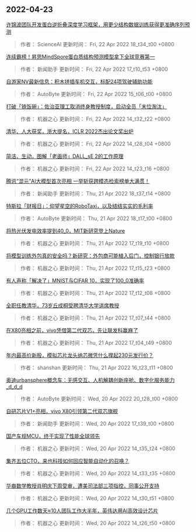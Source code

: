 
## 2022-04-23

 [许锦波团队开发蛋白逆折叠深度学习框架，用更少结构数据训练获得更准确序列预测](https://www.jiqizhixin.com/articles/2022-04-22-7)

> 作者： ScienceAI  更新时间： Fri, 22 Apr 2022 18_t34_t00 +0800

 [连续霸榜！昇思MindSpore蛋白质结构预测模型拿下全球竞赛第一](https://www.jiqizhixin.com/articles/2022-04-22-6)

> 作者： 新闻助手  更新时间： Fri, 22 Apr 2022 17_t10_t53 +0800

 [自游家NV最新信息：积木拼插车机交互，标配24项驾驶辅助功能](https://www.jiqizhixin.com/articles/2022-04-22-5)

> 作者： AutoByte  更新时间： Fri, 22 Apr 2022 15_t06_t00 +0800

 [打破「铁饭碗」：佐治亚理工取消终身教授制度，启动全员「末位淘汰」](https://www.jiqizhixin.com/articles/2022-04-22-4)

> 作者： 机器之心  更新时间： Fri, 22 Apr 2022 14_t32_t22 +0800

 [清华、人大获奖，浙大提名，ICLR 2022杰出论文奖出炉](https://www.jiqizhixin.com/articles/2022-04-22-3)

> 作者： 机器之心  更新时间： Fri, 22 Apr 2022 14_t28_t04 +0800

 [简洁、生动，图解「老画师」DALL_sE 2的工作原理](https://www.jiqizhixin.com/articles/2022-04-22-2)

> 作者： 机器之心  更新时间： Fri, 22 Apr 2022 14_t23_t16 +0800

 [腾讯“混元”AI大模型首次亮相 一举斩获跨模态检索榜单大满贯！](https://www.jiqizhixin.com/articles/2022-04-21-8)

> 作者： 新闻助手  更新时间： Thu, 21 Apr 2022 18_t37_t14 +0800

 [特斯拉「财报日」：仰望星空的RoboTaxi，以及结结实实的毛利率](https://www.jiqizhixin.com/articles/2022-04-21-9)

> 作者： AutoByte  更新时间： Thu, 21 Apr 2022 18_t17_t00 +0800

 [将热光伏发电效率提到40_0，MIT新研究登上Nature](https://www.jiqizhixin.com/articles/2022-04-21-7)

> 作者： 机器之心  更新时间： Thu, 21 Apr 2022 17_t19_t10 +0800

 [将模型训练外包真的安全吗？新研究：外包商可能植入后门，控制银行放款](https://www.jiqizhixin.com/articles/2022-04-21-6)

> 作者： 机器之心  更新时间： Thu, 21 Apr 2022 17_t15_t23 +0800

 [有人声称「解决了」MNIST与CIFAR 10，实现了100_0准确率](https://www.jiqizhixin.com/articles/2022-04-21-5)

> 作者： 机器之心  更新时间： Thu, 21 Apr 2022 17_t12_t08 +0800

 [全职任教清华，73岁丘成桐受聘清华大学讲席教授](https://www.jiqizhixin.com/articles/2022-04-21-4)

> 作者： 机器之心  更新时间： Thu, 21 Apr 2022 17_t07_t44 +0800

 [在X80亮相之前，vivo凭借第二代双芯，先让联发科赢麻了](https://www.jiqizhixin.com/articles/2022-04-21-3)

> 作者： 机器之心  更新时间： Thu, 21 Apr 2022 17_t04_t49 +0800

 [年内最高价新股，模拟芯片龙头纳芯微凭什么撑起230元发行价？](https://www.jiqizhixin.com/articles/2022-04-21-2)

> 作者： shanshan  更新时间： Thu, 21 Apr 2022 16_t23_t11 +0800

 [奥迪urbansphere概念车：无感交互、人机解耦创新座舱、数字化服务能力_d_d_d](https://www.jiqizhixin.com/articles/2022-04-20-15)

> 作者： AutoByte  更新时间： Wed, 20 Apr 2022 20_t28_t00 +0800

 [自研芯片V1+亮相，vivo X80引领第二代双芯旗舰](https://www.jiqizhixin.com/articles/2022-04-20-14)

> 作者： 新闻助手  更新时间： Wed, 20 Apr 2022 17_t39_t00 +0800

 [国产车规MCU，终于实现了性能全球领先](https://www.jiqizhixin.com/articles/2022-04-20-5)

> 作者： 机器之心  更新时间： Wed, 20 Apr 2022 14_t35_t24 +0800

 [集齐五位CTO，来也科技如何回应智能自动化的召唤？](https://www.jiqizhixin.com/articles/2022-04-20-4)

> 作者： 机器之心  更新时间： Wed, 20 Apr 2022 14_t33_t35 +0800

 [华裔数学教授肖明庆下周受审，遭美司法部三项指控，同事公开支持](https://www.jiqizhixin.com/articles/2022-04-20-3)

> 作者： 机器之心  更新时间： Wed, 20 Apr 2022 14_t30_t51 +0800

 [几个GPU工作数天≈10人团队工作大半年，英伟达用AI高效设计芯片](https://www.jiqizhixin.com/articles/2022-04-20-2)

> 作者： 机器之心  更新时间： Wed, 20 Apr 2022 14_t26_t50 +0800
